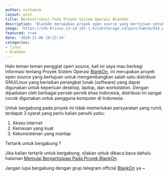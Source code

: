 ```yaml
---
author: nurhamim
layout: post
title: Berkontribusi Pada Proyek Sistem Operasi BlankOn
description: 'BlankOn merupakan proyek open source yang bertujuan untuk mengembangkan salah satu distribusi GNU/Linux yang berisikan perangkat lunak (software) yang dapat digunakan untuk keperluan desktop, laptop, dan workstation'
image: 'https://cdn-blinux.s3-id-jkt-1.kilatstorage.id/post/hamim/d14.png'
featured: true
date: '2020-11-06 10:22:34'
categories:
- linux
- blankon
---
```


Halo teman teman penggiat open source, kali ini saya mau berbagi informasi tentang Proyek Sistem Operasi [BlankOn](https://blankonlinux.or.id/), ini merupakan proyek open source yang bertujuan untuk mengembangkan salah satu distribusi GNU/Linux yang berisikan perangkat lunak (software) yang dapat digunakan untuk keperluan desktop, laptop, dan workstation. Dengan dipadukan oleh berbagai pernak-pernik khas Indonesia, distribusi ini sangat cocok digunakan untuk pengguna komputer di Indonesia.

Untuk bergabung pada proyek ini tidak memerlukan persyaratan yang rumit, terdapat 3 syarat yang perlu kalian penuhi yaitu:

1. Akses internet
2. Kemauan yang kuat
3. Kekonsistenan yang mantap

Tertarik untuk bergabung ?

Jika kalian tertarik untuk bergabung, silakan untuk dibaca baca dahulu halaman [Memulai Berpartisipasi Pada Proyek BlankOn](https://dev.blankonlinux.or.id/Memulai/)

Jangan lupa bergabung dengan grup telegram official [BlankOn](https://t.me/BlankOnLinux) ya ~

